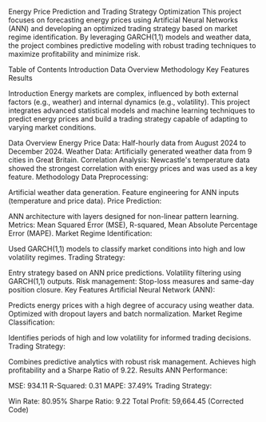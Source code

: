 Energy Price Prediction and Trading Strategy Optimization
This project focuses on forecasting energy prices using Artificial Neural Networks (ANN) and developing an optimized trading strategy based on market regime identification. By leveraging GARCH(1,1) models and weather data, the project combines predictive modeling with robust trading techniques to maximize profitability and minimize risk.

Table of Contents
Introduction
Data Overview
Methodology
Key Features
Results

Introduction
Energy markets are complex, influenced by both external factors (e.g., weather) and internal dynamics (e.g., volatility). This project integrates advanced statistical models and machine learning techniques to predict energy prices and build a trading strategy capable of adapting to varying market conditions.

Data Overview
Energy Price Data: Half-hourly data from August 2024 to December 2024.
Weather Data: Artificially generated weather data from 9 cities in Great Britain.
Correlation Analysis: Newcastle's temperature data showed the strongest correlation with energy prices and was used as a key feature.
Methodology
Data Preprocessing:

Artificial weather data generation.
Feature engineering for ANN inputs (temperature and price data).
Price Prediction:

ANN architecture with layers designed for non-linear pattern learning.
Metrics: Mean Squared Error (MSE), R-squared, Mean Absolute Percentage Error (MAPE).
Market Regime Identification:

Used GARCH(1,1) models to classify market conditions into high and low volatility regimes.
Trading Strategy:

Entry strategy based on ANN price predictions.
Volatility filtering using GARCH(1,1) outputs.
Risk management: Stop-loss measures and same-day position closure.
Key Features
Artificial Neural Network (ANN):

Predicts energy prices with a high degree of accuracy using weather data.
Optimized with dropout layers and batch normalization.
Market Regime Classification:

Identifies periods of high and low volatility for informed trading decisions.
Trading Strategy:

Combines predictive analytics with robust risk management.
Achieves high profitability and a Sharpe Ratio of 9.22.
Results
ANN Performance:

MSE: 934.11
R-Squared: 0.31
MAPE: 37.49%
Trading Strategy:

Win Rate: 80.95%
Sharpe Ratio: 9.22
Total Profit: 59,664.45 (Corrected Code)
